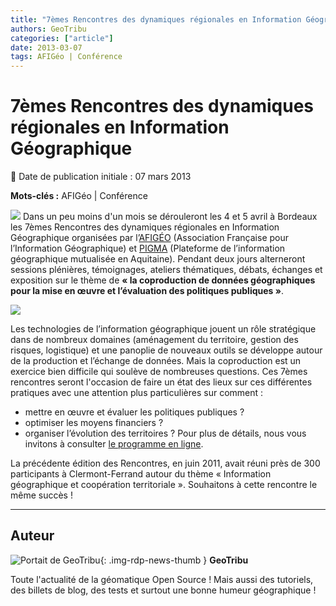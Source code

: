 ```yaml
---
title: "7èmes Rencontres des dynamiques régionales en Information Géographique"
authors: GeoTribu
categories: ["article"]
date: 2013-03-07
tags: AFIGéo | Conférence
---
```


# 7èmes Rencontres des dynamiques régionales en Information Géographique

:calendar: Date de publication initiale : 07 mars 2013

**Mots-clés :** AFIGéo | Conférence

![](https://cdn.geotribu.fr/img/logos-icones/divers/News.png) Dans un peu moins d'un mois se dérouleront les 4 et 5 avril à Bordeaux les 7èmes Rencontres des dynamiques régionales en Information Géographique organisées par l’[AFIGÉO](http://www.afigeo.asso.fr/) (Association Française pour l’Information Géographique) et [PIGMA](https://www.pigma.org/) (Plateforme de l’information géographique mutualisée en Aquitaine). Pendant deux jours alterneront sessions plénières, témoignages, ateliers thématiques, débats, échanges et exposition sur le thème de **« la coproduction de données géographiques pour la mise en œuvre et l’évaluation des politiques publiques »**.

![](https://www.pigma.org/image/image_gallery?uuid=6dc45ccc-9c3c-4e6b-9fbf-1c77cfcdcc81&groupId=10157&t=1359726360353)

Les technologies de l’information géographique jouent un rôle stratégique dans de nombreux domaines (aménagement du territoire, gestion des risques, logistique) et une panoplie de nouveaux outils se développe autour de la production et l’échange de données. Mais la coproduction est un exercice bien difficile qui soulève de nombreuses questions. Ces 7èmes rencontres seront l'occasion de faire un état des lieux sur ces différentes pratiques avec une attention plus particulières sur comment :

* mettre en œuvre et évaluer les politiques publiques ?
* optimiser les moyens financiers ?
* organiser l’évolution des territoires ?
Pour plus de détails, nous vous invitons à consulter [le programme en ligne](https://www.pigma.org/home/-/asset_publisher/Ti0C/content/le-programme-detaille-des-7emes-rencontres-des-dynamiques-regionales-en-information-geographique?redirect=https%3A%2F%2Fwww.pigma.org%2Fhome%3Fp_p_id%3D101_INSTANCE_Ti0C%26p_p_lifecycle%3D0%26p_p_state%3Dnormal%26p_p_mode%3Dview%26p_p_col_id%3Dcolumn-2%26p_p_col_count%3D2).

La précédente édition des Rencontres, en juin 2011, avait réuni près de 300 participants à Clermont-Ferrand autour du thème « Information géographique et coopération territoriale ». Souhaitons à cette rencontre le même succès !

----

## Auteur

![Portait de GeoTribu](https://cdn.geotribu.fr/img/internal/charte/geotribu_logo_64x64.png){: .img-rdp-news-thumb }
**GeoTribu**

Toute l'actualité de la géomatique Open Source ! Mais aussi des tutoriels, des billets de blog, des tests et surtout une bonne humeur géographique !

